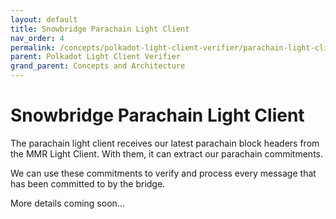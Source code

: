```yaml
---
layout: default
title: Snowbridge Parachain Light Client
nav_order: 4
permalink: /concepts/polkadot-light-client-verifier/parachain-light-client
parent: Polkadot Light Client Verifier
grand_parent: Concepts and Architecture
---
```


# Snowbridge Parachain Light Client

The parachain light client receives our latest parachain block headers from the MMR Light Client. With them, it can extract our parachain commitments.

We can use these commitments to verify and process every message that has been committed to by the bridge.

More details coming soon...

<!-- TODO: again, storing them is very expensive. Just go up in the proof to the MMR root is much cheaper.  -->